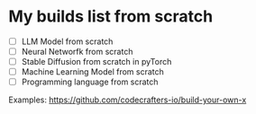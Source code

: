 # My builds list from scratch

- [ ] LLM Model from scratch
- [ ] Neural Networfk from scratch
- [ ] Stable Diffusion from scratch in pyTorch
- [ ] Machine Learning Model from scratch
- [ ] Programming language from scratch

Examples:
https://github.com/codecrafters-io/build-your-own-x
